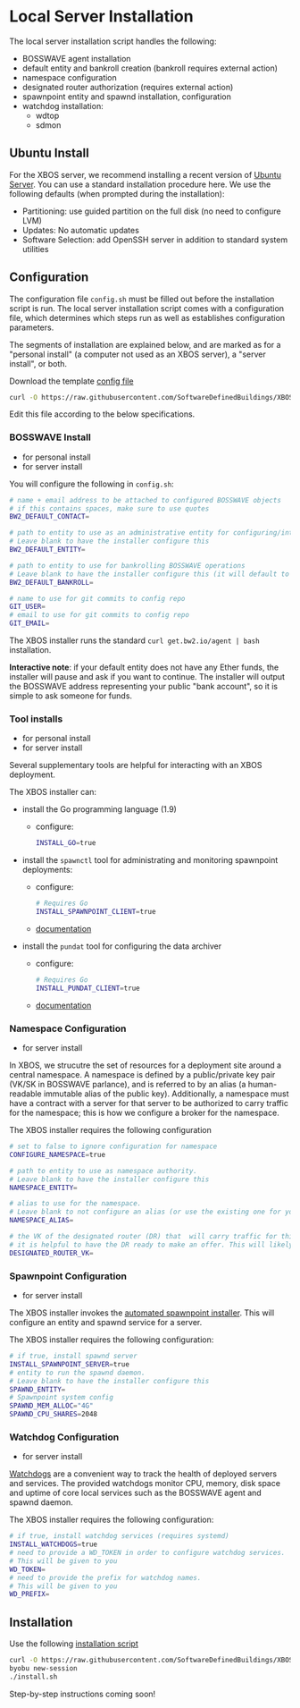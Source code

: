 # Local Server Installation

The local server installation script handles the following:

- BOSSWAVE agent installation
- default entity and bankroll creation (bankroll requires external action)
- namespace configuration
- designated router authorization (requires external action)
- spawnpoint entity and spawnd installation, configuration
- watchdog installation:
    - wdtop
    - sdmon

## Ubuntu Install

For the XBOS server, we recommend installing a recent version of [Ubuntu Server](https://www.ubuntu.com/download/server). You can use a standard installation procedure here. We use the following defaults (when prompted during the installation):

- Partitioning: use guided partition on the full disk (no need to configure LVM)
- Updates: No automatic updates
- Software Selection: add OpenSSH server in addition to standard system utilities

## Configuration

The configuration file `config.sh` must be filled out before the installation script is run.
The local server installation script comes with a configuration file, which determines which steps run as well as establishes configuration parameters.

The segments of installation are explained below, and are marked as for a "personal install" (a computer not used as an XBOS server), a "server install", or both.


Download the template [config file](https://raw.githubusercontent.com/SoftwareDefinedBuildings/XBOS/master/commissioning/config.sh)


```bash
curl -O https://raw.githubusercontent.com/SoftwareDefinedBuildings/XBOS/master/commissioning/config.sh
```

Edit this file according to the below specifications.

### BOSSWAVE Install

* for personal install
* for server install

You will configure the following in `config.sh`:

```bash
# name + email address to be attached to configured BOSSWAVE objects
# if this contains spaces, make sure to use quotes
BW2_DEFAULT_CONTACT=

# path to entity to use as an administrative entity for configuring/interacting with services
# Leave blank to have the installer configure this
BW2_DEFAULT_ENTITY=

# path to entity to use for bankrolling BOSSWAVE operations
# Leave blank to have the installer configure this (it will default to $BW2_DEFAULT_ENTITY)
BW2_DEFAULT_BANKROLL=

# name to use for git commits to config repo
GIT_USER=
# email to use for git commits to config repo
GIT_EMAIL=
```

The XBOS installer runs the standard `curl get.bw2.io/agent | bash` installation.

**Interactive note**: if your default entity does not have any Ether funds, the installer will pause and ask if you want to continue. The installer will output the BOSSWAVE address representing your public "bank account", so it is simple to ask someone for funds.

### Tool installs

* for personal install
* for server install

Several supplementary tools are helpful for interacting with an XBOS deployment.

The XBOS installer can:

- install the Go programming language (1.9)
    - configure:
        ```bash
        INSTALL_GO=true
        ```

- install the `spawnctl` tool for administrating and monitoring spawnpoint deployments:
    - configure:
        ```bash
        # Requires Go
        INSTALL_SPAWNPOINT_CLIENT=true
        ```
    - [documentation](https://github.com/SoftwareDefinedBuildings/spawnpoint#interacting-with-spawnpoints-using-spawnctl)

- install the `pundat` tool for configuring the data archiver
    - configure:
        ```bash
        # Requires Go
        INSTALL_PUNDAT_CLIENT=true
        ```
    - [documentation](https://github.com/gtfierro/PunDat/wiki)

### Namespace Configuration

* for server install

In XBOS, we strucutre the set of resources for a deployment site around a central namespace.
A namespace is defined by a public/private key pair (VK/SK in BOSSWAVE parlance), and is referred to by an alias (a human-readable immutable alias of the public key).
Additionally, a namespace must have a contract with a server for that server to be authorized to carry traffic for the namespace; this is how we configure a broker for the namespace.

The XBOS installer requires the following configuration

```bash
# set to false to ignore configuration for namespace
CONFIGURE_NAMESPACE=true

# path to entity to use as namespace authority.
# Leave blank to have the installer configure this
NAMESPACE_ENTITY=

# alias to use for the namespace.
# Leave blank to not configure an alias (or use the existing one for your provided NAMESPACE_ENTITY)
NAMESPACE_ALIAS=

# the VK of the designated router (DR) that  will carry traffic for this namespace
# it is helpful to have the DR ready to make an offer. This will likely be given to you.
DESIGNATED_ROUTER_VK=
```

### Spawnpoint Configuration

* for server install

The XBOS installer invokes the [automated spawnpoint installer](https://github.com/SoftwareDefinedBuildings/spawnpoint/tree/master/installer).
This will configure an entity and spawnd service for a server.

The XBOS installer requires the following configuration:

```bash
# if true, install spawnd server
INSTALL_SPAWNPOINT_SERVER=true
# entity to run the spawnd daemon.
# Leave blank to have the installer configure this
SPAWND_ENTITY=
# Spawnpoint system config
SPAWND_MEM_ALLOC="4G"
SPAWND_CPU_SHARES=2048
```

### Watchdog Configuration

* for server install

[Watchdogs](https://github.com/immesys/wd) are a convenient way to track the health of deployed servers and services.
The provided watchdogs monitor CPU, memory, disk space and uptime of core local services such as the BOSSWAVE agent and spawnd daemon.

The XBOS installer requires the following configuration:

```bash
# if true, install watchdog services (requires systemd)
INSTALL_WATCHDOGS=true
# need to provide a WD_TOKEN in order to configure watchdog services.
# This will be given to you
WD_TOKEN=
# need to provide the prefix for watchdog names.
# This will be given to you
WD_PREFIX=
```

## Installation

Use the following [installation script](https://raw.githubusercontent.com/SoftwareDefinedBuildings/XBOS/master/commissioning/install.sh)

```bash
curl -O https://raw.githubusercontent.com/SoftwareDefinedBuildings/XBOS/master/commissioning/install.sh
byobu new-session
./install.sh
```

Step-by-step instructions coming soon!
